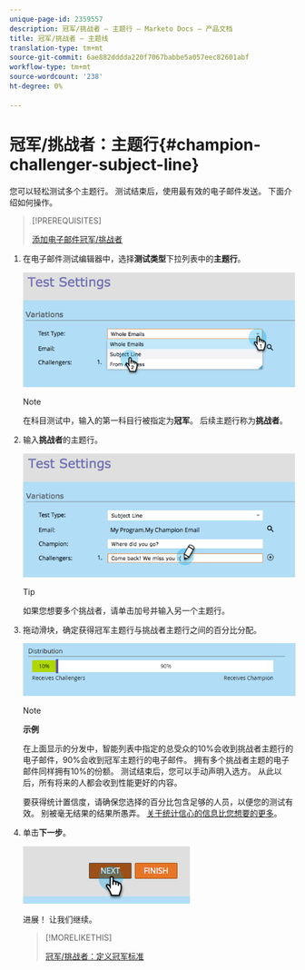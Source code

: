```yaml
---
unique-page-id: 2359557
description: 冠军/挑战者 — 主题行 — Marketo Docs — 产品文档
title: 冠军/挑战者 — 主题线
translation-type: tm+mt
source-git-commit: 6ae882dddda220f7067babbe5a057eec82601abf
workflow-type: tm+mt
source-wordcount: '238'
ht-degree: 0%

---
```



# 冠军/挑战者：主题行{#champion-challenger-subject-line}

您可以轻松测试多个主题行。 测试结束后，使用最有效的电子邮件发送。 下面介绍如何操作。

>[!PREREQUISITES]
>
>[添加电子邮件冠军/挑战者](/help/marketo/product-docs/email-marketing/general/functions-in-the-editor/email-tests-champion-challenger/add-an-email-champion-challenger.md)

1. 在电子邮件测试编辑器中，选择&#x200B;**测试类型**&#x200B;下拉列表中的&#x200B;**主题行**。

   ![](assets/image2014-9-15-12-3a37-3a50.png)

   >[!NOTE]
   >
   >在科目测试中，输入的第一科目行被指定为&#x200B;**冠军**。 后续主题行称为&#x200B;**挑战者**。

1. 输入&#x200B;**挑战者**&#x200B;的主题行。

   ![](assets/image2014-9-15-12-3a38-3a4.png)

   >[!TIP]
   >
   >如果您想要多个挑战者，请单击加号并输入另一个主题行。

1. 拖动滑块，确定获得冠军主题行与挑战者主题行之间的百分比分配。

   ![](assets/image2015-8-7-15-3a19-3a50.png)

   >[!NOTE]
   >
   >**示例**
   >
   >在上面显示的分发中，智能列表中指定的总受众的10%会收到挑战者主题行的电子邮件，90%会收到冠军主题行的电子邮件。 拥有多个挑战者主题的电子邮件同样拥有10%的份额。 测试结束后，您可以手动声明入选方。 从此以后，所有将来的人都会收到性能更好的内容。

   要获得统计置信度，请确保您选择的百分比包含足够的人员，以便您的测试有效。 别被毫无结果的结果所愚弄。 [关于统计信心的信息比您想要的更多](https://en.wikipedia.org/wiki/Confidence_interval)。

1. 单击&#x200B;**下一步**。

   ![](assets/image2014-9-15-12-3a40-3a42.png)

   进展！ 让我们继续。

   >[!MORELIKETHIS]
   >
   >[冠军/挑战者：定义冠军标准](/help/marketo/product-docs/email-marketing/general/functions-in-the-editor/email-tests-champion-challenger/champion-challenger-define-champion-criteria.md)
